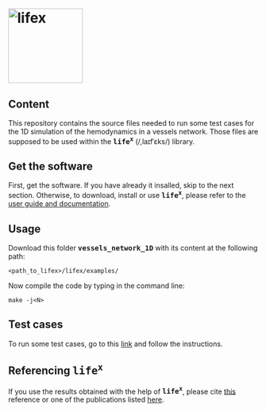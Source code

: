 # <img alt="lifex" width="150" src="https://gitlab.com/lifex/lifex/-/raw/main/doc/logo/lifex.png" />

## Content
This repository contains the source files needed to run some test cases for the
1D simulation of the hemodynamics in a vessels network.
Those files are supposed to be used within the **<kbd>life<sup>x</sup></kbd>**
(/,laɪfˈɛks/) library.

## Get the software
First, get the software. If you have already it insalled, skip to the next section.
Otherwise, to download, install or use **<kbd>life<sup>x</sup></kbd>**, please
refer to the [user guide and documentation](https://lifex.gitlab.io/lifex/).

## Usage
Download this folder **<kbd>vessels_network_1D</kbd>**
with its content at the following path:
```
<path_to_lifex>/lifex/examples/
```
Now compile the code by typing in the command line:
```
make -j<N>
```

## Test cases
To run some test cases, go to this [link](https://github.com/GiacomoLorenzon/vascular_hemodynamics_test_cases.git)
and follow the instructions.

## Referencing **<kbd>life<sup>x</sup></kbd>**
If you use the results obtained with the help of **<kbd>life<sup>x</sup></kbd>**,
please cite [this](https://doi.org/10.48550/arXiv.2207.14668) reference or one of the 
publications listed [here](https://lifex.gitlab.io/lifex/publications.html).
